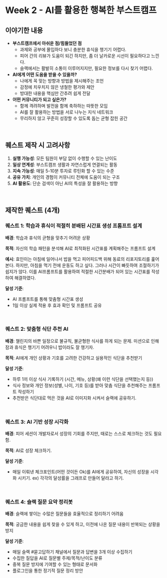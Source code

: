 # Week 2 - AI를 활용한 행복한 부스트캠프

## 이야기한 내용

- **부스트캠프에서 아쉬운 점/힘들었던 점**
  - 과제와 공부에 몰입하다 보니 충분한 휴식을 챙기기 어렵다.
  - 피어 간의 리뷰가 도움이 되긴 하지만, 좀 더 날카로운 시선이 필요하다고 느낀다.
  - 슬랙에서는 활발히 소통이 이루어지지만, 필요한 정보를 다시 찾기 어렵다.
- **AI에게 어떤 도움을 받을 수 있을까?**
  - 나에게 꼭 맞는 방향과 방법을 제시해주는 조언
  - 감정에 치우치지 않은 냉철한 평가와 제안
  - 방대한 내용을 핵심만 간추려 쉽게 전달
- **어떤 커뮤니티가 되고 싶은가?**
  - 함께 격려하며 발전을 함께 축하하는 따뜻한 모임
  - AI를 잘 활용하는 방법을 서로 나누는 지식 네트워크
  - 무리하지 않고 꾸준히 성장할 수 있도록 돕는 균형 잡힌 공간

<br/>

## 퀘스트 제작 시 고려사항

1. **실행 가능성**: 모든 팀원이 부담 없이 수행할 수 있는 난이도
2. **일상 연계성**: 부스트캠프 생활과 자연스럽게 연결되는 활동
3. **지속 가능성**: 매일 5-10분 투자로 루틴화 할 수 있는 수준
4. **공유 가치**: 개인의 경험이 커뮤니티 전체에 도움이 되는 구조
5. **AI 활용도**: 단순 검색이 아닌 AI의 특성을 잘 활용하는 방향

<br/>

## 제작한 퀘스트 (4개)

### 퀘스트 1: 학습과 휴식이 적절히 분배된 시간표 생성 프롬프트 설계

**배경**: 학습과 휴식의 균형을 맞추기 어려운 상황

**목적**: 자신의 학습 패턴을 분석해 AI로 최적화된 시간표를 계획해주는 프롬프트 설계

**예시**:
효인이는 아침에 일어나서 밥을 먹고 피어피드백 위해 동료의 리포지토리를 훑어본다.
하지만, 아침을 먹기 전에 운동도 하고 싶다. 그러나 시간이 빠듯하여 조절하기가 쉽지가 않다.
이를 AI프롬프트를 활용하여 적절한 시간분배가 되어 있는 시간표를 작성하여 해결하였다.

**달성 기준**:

- AI 프롬프트를 통해 맞춤형 시간표 생성
- 1일 이상 실제 적용 후 효과 확인 및 프롬프트 공유

<br/>

### 퀘스트 2: 맞춤형 식단 추천 AI

**배경**: 챌린지의 바쁜 일정으로 불규칙, 불균형한 식사를 하게 되는 문제. 미션으로 인해 잠과 휴식은 챙기기 어려우니 밥이라도 잘 챙기자.

**목적**: AI에게 개인 상황과 기호를 고려한 건강하고 실용적인 식단을 추천받기

**달성 기준**:

- 하루 1끼 이상 식사 기록하기 (시간, 메뉴, 상황(왜 이런 식단을 선택했는지 등))
- 식사 정보와 개인 정보(성별, 나이, 기호 등)를 받아 맞춤 식단을 추천해주는 프롬프트 작성하기
- 추천받은 식단대로 먹은 것을 AI로 이미지화 시켜서 슬랙에 공유하기.

<br/>

### 퀘스트 3: AI 기반 성장 시각화

**배경**: 피어 세션이 개발자로서 성장의 기회를 주지만, 때로는 스스로 체크하는 것도 필요함.

**목적**: AI로 성장 체크하기.

**달성 기준**:

- 매일 이뤄낸 체크포인트(어떤 것이든 Ok)를 AI에게 공유하여, 자신의 성장을 시각화 시키기.
  ex) 각각의 달성률을 그래프로 만들어 달라고 하기.

<br/>

### 퀘스트 4: 슬랙 질문 요약 정리봇

**배경**: 슬랙에 쌓이는 수많은 질문들을 효율적으로 정리하기 어려움

**목적**: 궁금한 내용을 쉽게 찾을 수 있게 하고, 이전에 나온 질문 내용이 반복되는 상황을 방지

**달성 기준**:

- 매일 슬랙 #묻고답하기 채널에서 질문과 답변을 3개 이상 수집하기
- 수집한 질답을 AI로 질문별 주제/목적/난이도 분류
- 중복 질문 방지에 기여할 수 있는 형태로 문서화
- 플로그인을 통한 정기적 질문 정리 방안
